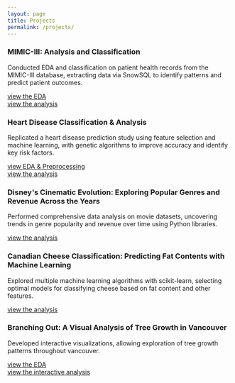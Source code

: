 ```yaml
---
layout: page
title: Projects
permalink: /projects/
---
```


### MIMIC-III: Analysis and Classification
Conducted EDA and classification on patient health records from the MIMIC-III database, extracting data via SnowSQL to identify patterns and predict patient outcomes.

[view the EDA](assets/notebooks/MIMICIII_EDA.html)  
[view the analysis](assets/notebooks/MIMICIII_Classification.html)


### Heart Disease Classification & Analysis
Replicated a heart disease prediction study using feature selection and machine learning, with genetic algorithms to improve accuracy and identify key risk factors.

[view EDA & Preprocessing](assets/notebooks/HeartDisease_Preprocessing.html)  
[view the analysis](assets/notebooks/HeartDisease_GA_Kfold.html)


### Disney's Cinematic Evolution: Exploring Popular Genres and Revenue Across the Years
Performed comprehensive data analysis on movie datasets, uncovering trends in genre popularity and revenue over time using Python libraries.

[view the analysis](assets/notebooks/final_project_intro.html)


### Canadian Cheese Classification: Predicting Fat Contents with Machine Learning
Explored multiple machine learning algorithms with scikit-learn, selecting optimal models for classifying cheese based on fat content and other features.

[view the analysis](assets/notebooks/final_project_ml.html)


### Branching Out: A Visual Analysis of Tree Growth in Vancouver
Developed interactive visualizations, allowing exploration of tree growth patterns throughout vancouver.

[view the EDA](assets/notebooks/final_project_viz_eda.html)  
[view the interactive analysis](assets/notebooks/final_project_viz.html)
